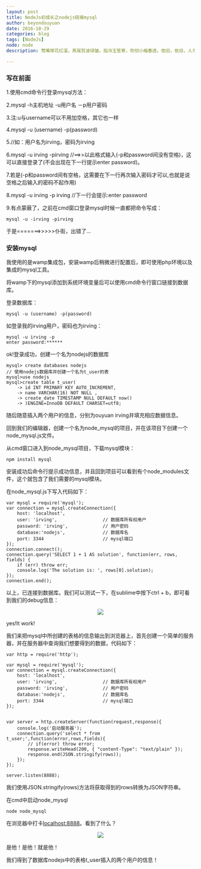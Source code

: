 ```yaml
---
layout: post
title: NodeJs初成长之nodejs链接mysql
author: beyondouyuan
date: 2016-10-29
categories: blog
tags: [NodeJs]
node: node
description: 莺嘴啄花红溜，燕尾剪波绿皱。指冷玉笙寒，吹彻小梅春透。依旧，依旧，人与绿杨俱瘦。

---
```


### 写在前面 ###

1.使用cmd命令行登录mysql方法：

2.mysql -h主机地址 -u用户名 －p用户密码

3.注:u与username可以不用加空格，其它也一样
   
4.mysql -u (username) -p(password)

5.//如：用户名为irving，密码为irving

6.mysql -u irving -pirving  //==>>以此格式输入(-p和password间没有空格)，这可以直接登录了(不会出现在下一行提示enter password)。

7.若是(-p和password间有空格，这需要在下一行再次输入密码才可以,也就是说空格之后输入的密码不起作用)

8.mysql -u irving -p irving  //下一行会提示:enter password


9.有点蒙蔽了，之前在cmd窗口登录mysql时候一直都把命令写成：

    mysql -u -irving -pirving

于是=======>>>>>仆街，出错了...


### 安装mysql ###

我使用的是wamp集成包，安装wamp后稍微进行配置后，即可使用php环境以及集成的mysql工具。

将wamp下的mysql添加到系统环境变量后可以使用cmd命令行窗口链接到数据库。

登录数据库：

    mysql -u (username) -p(password)

如登录我的irving用户，密码也为irving：

    mysql -u irving -p
    enter password:******

ok!登录成功，创建一个名为nodejs的数据库

    mysql> create databases nodejs 
    // 使用nodejs数据库并创建一个名为t_user的表
    mysql>use nodejs
    mysql>create table t_user(
        -> id INT PRIMARY KEY AUTO_INCREMENT,
        -> name VARCHAR(16) NOT NULL ,
        -> create_date TIMESTAMP NULL DEFAULT now()
        -> )ENGINE=InnoDB DEFAULT CHARSET=utf8;


随后随意插入两个用户的信息，分别为ouyuan irving并填充相应数据信息。

回到我们的编辑器，创建一个名为node_mysql的项目，并在该项目下创建一个node_mysql.js文件。

从cmd窗口进入到node_mysql项目，下载mysql模块：

    npm install mysql

安装成功后命令行提示成功信息，并且回到项目可以看到有个node_modules文件，这个就包含了我们需要的mysql模块。

在node_mysql.js下写入代码如下：

    var mysql = require('mysql');
    var connection = mysql.createConnection({
        host: 'localhost',
        user: 'irving',                 // 数据库所有权用户
        password: 'irving',             // 用户密码
        database:'nodejs',              // 数据库名
        port: 3344                      // mysql端口
    });
    connection.connect();
    connection.query('SELECT 1 + 1 AS solution', function(err, rows, fields) {
        if (err) throw err;
        console.log('The solution is: ', rows[0].solution);
    });
    connection.end();


以上，已连接到数据库。我们可以测试一下，在sublime中按下ctrl + b，即可看到我们的debug信息：

<center>
<p><img src="https://beyondouyuan.github.io/img/node_mysql.png" align="center"></p>
</center>

yes!It work!

我们来把mysql中所创建的表格的信息输出到浏览器上，首先创建一个简单的服务器，并在服务器中查询我们想要得到的数据，代码如下：


    var http = require('http');

    var mysql = require('mysql');
    var connection = mysql.createConnection({
        host: 'localhost',
        user: 'irving',                 // 数据库所有权用户
        password: 'irving',             // 用户密码
        database:'nodejs',              // 数据库名
        port: 3344                      // mysql端口
    });


    var server = http.createServer(function(request,response){
        console.log('启动服务器');
        connection.query('select * from t_user;',function(error,rows,fields){
            // if(error) throw error;
            response.writeHead(200, { "content-Type": "text/plain" });
            response.end(JSON.stringify(rows));
        });
    });

    server.listen(8888);


我们使用JSON.stringify(rows)方法将获取得到的rows转换为JSON字符串。

在cmd中启动node_mysql

    node node_mysql

在浏览器中打卡[localhost:8888](localhost:8888)。看到了什么？

<center>
<p><img src="https://beyondouyuan.github.io/img/node_mysql_1.png" align="center"></p>
</center>


是他！是他！就是他！

我们得到了数据库nodejs中的表格t_user插入的两个用户的信息！
